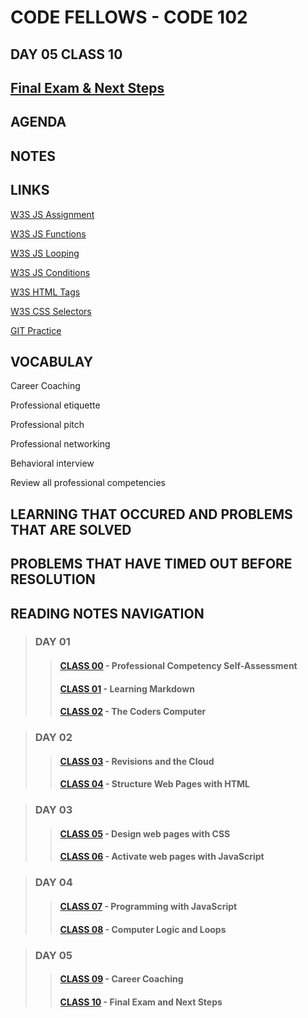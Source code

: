 # CODE FELLOWS - CODE 102

## DAY 05 CLASS 10

## [Final Exam & Next Steps](https://github.com/codefellows/seattle-code-102d37/tree/main/class-10)

## AGENDA

## NOTES

## LINKS
[W3S JS Assignment](https://www.w3schools.com/js/js_assignment.asp)

[W3S JS Functions](https://www.w3schools.com/js/js_functions.asp)

[W3S JS Looping](https://www.w3schools.com/js/js_loop_for.asp)

[W3S JS Conditions](https://www.w3schools.com/js/js_if_else.asp)

[W3S HTML Tags](https://www.w3schools.com/tags/default.asp)

[W3S CSS Selectors](https://www.w3schools.com/cssref/css_selectors.asp)

[GIT Practice](https://www.katacoda.com/courses/git)

## VOCABULAY
Career Coaching

Professional etiquette

Professional pitch

Professional networking

Behavioral interview

Review all professional competencies

## LEARNING THAT OCCURED AND PROBLEMS THAT ARE SOLVED

## PROBLEMS THAT HAVE TIMED OUT BEFORE RESOLUTION

## READING NOTES NAVIGATION

> ### DAY 01
>> #### [CLASS 00](CODE102-DAY01-CLASS00-READING-NOTES.md) - Professional Competency Self-Assessment
>> #### [CLASS 01](CODE102-DAY01-CLASS01-READING-NOTES.md) - Learning Markdown
>> #### [CLASS 02](CODE102-DAY01-CLASS02-READING-NOTES.md) - The Coders Computer

> ### DAY 02
>> #### [CLASS 03](CODE102-DAY02-CLASS03-READING-NOTES.md) - Revisions and the Cloud
>> #### [CLASS 04](CODE102-DAY02-CLASS04-READING-NOTES.md) - Structure Web Pages with HTML

> ### DAY 03
>> #### [CLASS 05](CODE102-DAY03-CLASS05-READING-NOTES.md) - Design web pages with CSS
>> #### [CLASS 06](CODE102-DAY03-CLASS06-READING-NOTES.md) - Activate web pages with JavaScript

> ### DAY 04
>> #### [CLASS 07](CODE102-DAY04-CLASS07-READING-NOTES.md) - Programming with JavaScript
>> #### [CLASS 08](CODE102-DAY04-CLASS08-READING-NOTES.md) - Computer Logic and Loops

>### DAY 05
>> #### [CLASS 09](CODE102-DAY05-CLASS09-READING-NOTES.md) - Career Coaching
>> #### [CLASS 10](CODE102-DAY05-CLASS10-READING-NOTES.md) - Final Exam and Next Steps